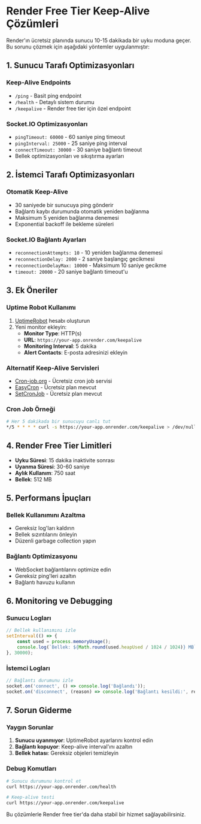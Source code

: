 # Render Free Tier Keep-Alive Çözümleri

Render'ın ücretsiz planında sunucu 10-15 dakikada bir uyku moduna geçer. Bu sorunu çözmek için aşağıdaki yöntemler uygulanmıştır:

## 1. Sunucu Tarafı Optimizasyonları

### Keep-Alive Endpoints
- `/ping` - Basit ping endpoint
- `/health` - Detaylı sistem durumu
- `/keepalive` - Render free tier için özel endpoint

### Socket.IO Optimizasyonları
- `pingTimeout: 60000` - 60 saniye ping timeout
- `pingInterval: 25000` - 25 saniye ping interval
- `connectTimeout: 30000` - 30 saniye bağlantı timeout
- Bellek optimizasyonları ve sıkıştırma ayarları

## 2. İstemci Tarafı Optimizasyonları

### Otomatik Keep-Alive
- 30 saniyede bir sunucuya ping gönderir
- Bağlantı kaybı durumunda otomatik yeniden bağlanma
- Maksimum 5 yeniden bağlanma denemesi
- Exponential backoff ile bekleme süreleri

### Socket.IO Bağlantı Ayarları
- `reconnectionAttempts: 10` - 10 yeniden bağlanma denemesi
- `reconnectionDelay: 2000` - 2 saniye başlangıç gecikmesi
- `reconnectionDelayMax: 10000` - Maksimum 10 saniye gecikme
- `timeout: 20000` - 20 saniye bağlantı timeout'u

## 3. Ek Öneriler

### Uptime Robot Kullanımı
1. [UptimeRobot](https://uptimerobot.com) hesabı oluşturun
2. Yeni monitor ekleyin:
   - **Monitor Type**: HTTP(s)
   - **URL**: `https://your-app.onrender.com/keepalive`
   - **Monitoring Interval**: 5 dakika
   - **Alert Contacts**: E-posta adresinizi ekleyin

### Alternatif Keep-Alive Servisleri
- [Cron-job.org](https://cron-job.org) - Ücretsiz cron job servisi
- [EasyCron](https://www.easycron.com) - Ücretsiz plan mevcut
- [SetCronJob](https://www.setcronjob.com) - Ücretsiz plan mevcut

### Cron Job Örneği
```bash
# Her 5 dakikada bir sunucuyu canlı tut
*/5 * * * * curl -s https://your-app.onrender.com/keepalive > /dev/null
```

## 4. Render Free Tier Limitleri

- **Uyku Süresi**: 15 dakika inaktivite sonrası
- **Uyanma Süresi**: 30-60 saniye
- **Aylık Kullanım**: 750 saat
- **Bellek**: 512 MB

## 5. Performans İpuçları

### Bellek Kullanımını Azaltma
- Gereksiz log'ları kaldırın
- Bellek sızıntılarını önleyin
- Düzenli garbage collection yapın

### Bağlantı Optimizasyonu
- WebSocket bağlantılarını optimize edin
- Gereksiz ping'leri azaltın
- Bağlantı havuzu kullanın

## 6. Monitoring ve Debugging

### Sunucu Logları
```javascript
// Bellek kullanımını izle
setInterval(() => {
    const used = process.memoryUsage();
    console.log(`Bellek: ${Math.round(used.heapUsed / 1024 / 1024)} MB`);
}, 30000);
```

### İstemci Logları
```javascript
// Bağlantı durumunu izle
socket.on('connect', () => console.log('Bağlandı'));
socket.on('disconnect', (reason) => console.log('Bağlantı kesildi:', reason));
```

## 7. Sorun Giderme

### Yaygın Sorunlar
1. **Sunucu uyanmıyor**: UptimeRobot ayarlarını kontrol edin
2. **Bağlantı kopuyor**: Keep-alive interval'ını azaltın
3. **Bellek hatası**: Gereksiz objeleri temizleyin

### Debug Komutları
```bash
# Sunucu durumunu kontrol et
curl https://your-app.onrender.com/health

# Keep-alive testi
curl https://your-app.onrender.com/keepalive
```

Bu çözümlerle Render free tier'da daha stabil bir hizmet sağlayabilirsiniz.
